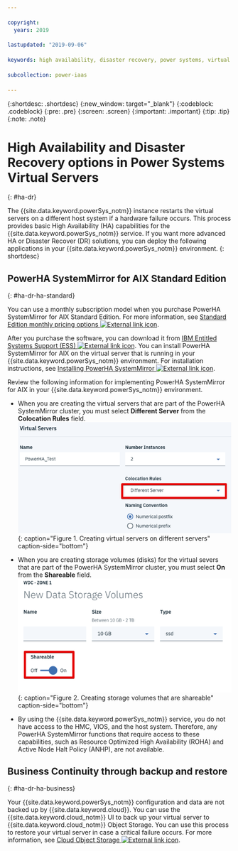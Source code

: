 ```yaml
---

copyright:
  years: 2019

lastupdated: "2019-09-06"

keywords: high availability, disaster recovery, power systems, virtual servers, hardware failure

subcollection: power-iaas

---
```


{:shortdesc: .shortdesc}
{:new_window: target="_blank"}
{:codeblock: .codeblock}
{:pre: .pre}
{:screen: .screen}
{:important: .important}
{:tip: .tip}
{:note: .note}

# High Availability and Disaster Recovery options in Power Systems Virtual Servers
{: #ha-dr}

The {{site.data.keyword.powerSys_notm}} instance restarts the virtual servers on a different host system if a hardware failure occurs. This process provides basic High Availability (HA) capabilities for the {{site.data.keyword.powerSys_notm}} service. If you want more advanced HA or Disaster Recover (DR) solutions, you can deploy the following applications in your {{site.data.keyword.powerSys_notm}} environment.
{: shortdesc}

## PowerHA SystemMirror for AIX Standard Edition
{: #ha-dr-ha-standard}

You can use a monthly subscription model when you purchase PowerHA SystemMirror for AIX Standard Edition. For more information, see [Standard Edition monthly pricing options ![External link icon](../icons/launch-glyph.svg "External link icon")](https://www.ibm.com/common/ssi/ShowDoc.wss?docURL=/common/ssi/rep_ca/8/897/ENUS219-288/index.html).

After you purchase the software, you can download it from [IBM Entitled Systems Support (ESS) ![External link icon](../icons/launch-glyph.svg "External link icon")](http://www.ibm.com/eserver/ess). You can install PowerHA SystemMirror for AIX on the virtual server that is running in your {{site.data.keyword.powerSys_notm}} environment. For installation instructions, see [Installing PowerHA SystemMirror ![External link icon](../icons/launch-glyph.svg "External link icon")](https://www.ibm.com/support/knowledgecenter/SSPHQG_7.2/install/ha_install.html).

Review the following information for implementing PowerHA SystemMirror for AIX in your {{site.data.keyword.powerSys_notm}} environment.

* When you are creating the virtual servers that are part of the PowerHA SystemMirror cluster, you must select **Different Server** from the **Colocation Rules** field.
![Displays colocation rules field](/images/hadr2.png "Displays colocation rules field"){: caption="Figure 1. Creating virtual servers on different servers" caption-side="bottom"}

* When you are creating storage volumes (disks) for the virtual severs that are part of the PowerHA SystemMirror cluster, you must select **On** from the **Shareable** field.
![Displays sharable rules field](/images/hadr1.png "Displays shareable field"){: caption="Figure 2. Creating storage volumes that are shareable" caption-side="bottom"}

* By using the {{site.data.keyword.powerSys_notm}} service, you do not have access to the HMC, VIOS, and the host system. Therefore, any PowerHA SystemMirror functions that require access to these capabilities, such as Resource Optimized High Availability (ROHA) and Active Node Halt Policy (ANHP), are not available.

<!--* When you deploy PowerHA SystemMirror, you must verify that the Service IP address is defined as a private IP address. This Service IP address can be accessed by another {{site.data.keyword.powerSys_notm}} instance or from other {{site.data.keyword.cloud}} applications. You cannot use a public IP address because it cannot be moved from one interface to another interface within a virtual server or across different virtual servers. -->

<!--When you deploy PowerHA SystemMirror for AIX Enterprise Edition clusters in the {{site.data.keyword.powerSys_notm}} environment, you can only use the Geographic Logical Volume Manager (GLVM) functions. You cannot use storage mirroring functions that are part of PowerHA SystemMirror for AIX Enterprise Edition because you do not have access to the subsystem storage in the {{site.data.keyword.powerSys_notm}} environment. For more information, see [Geographic Logical Volume Manager ![External link icon](../icons/launch-glyph.svg "External link icon")](https://www.ibm.com/support/knowledgecenter/SSPHQG_7.2/glvm/ha_glvm_kick.html).
{:note}
[Enterprise Edition monthly pricing options ![External link icon](../icons/launch-glyph.svg "External link icon")](https://www.ibm.com/common/ssi/cgi-bin/ssialias?infotype=AN&subtype=CA&htmlfid=897/ENUS219-286) -->

## Business Continuity through backup and restore
{: #ha-dr-ha-business}

Your {{site.data.keyword.powerSys_notm}} configuration and data are not backed up by {{site.data.keyword.cloud}}. You can use the {{site.data.keyword.cloud_notm}} UI to back up your virtual server to {{site.data.keyword.cloud_notm}} Object Storage. You can use this process to restore your virtual server in case a critical failure occurs. For more information, see [Cloud Object Storage ![External link icon](../icons/launch-glyph.svg "External link icon")](/docs/services/cloud-object-storage?topic=cloud-object-storage-getting-started).
